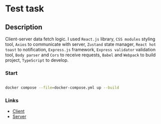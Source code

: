 # Test task

## Description

Client-server data fetch logic. I used `React.js` library, `CSS modules` styling tool, `Axios` to communicate with server, `Zustand` state manager, `React hot toast` to notification, `Express.js` framework, `Express validator` validation tool, `Body parser` and `Cors` to receive requests, `Babel` and `Webpack` to build project, `TypeScript` to develop.

### Start

```bash

docker compose --file=docker-compose.yml up --build

```

### Links

- [Client](./client/)
- [Server](./server/)
